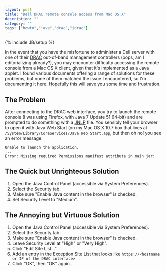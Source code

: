 ```yaml
---
layout: post
title: "Dell DRAC remote console access from Mac OS X"
description: ""
category: ""
tags: ["howto","java","drac","idrac"]
---
```

{% include JB/setup %}

In the event that you have the misfortune to administer a Dell server with one of their [DRAC](https://en.wikipedia.org/wiki/Dell_DRAC) out-of-band management controllers (oops, am I editorializing already?), you may encounter difficulty accessing the remote console from a Mac OS X client, given that it's implemented as a Java applet.  I found various documents offering a range of solutions for these problems, but none of them matched the issue I encountered, so I'm documenting it here.  Hopefully this will save you some time and frustration.

## The Problem

After connecting to the DRAC web interface, you try to launch the remote console (I was using Firefox, with Java 7 Update 51 64-bit) and are prompted to do something with a [JNLP](https://en.wikipedia.org/wiki/JNLP) file.  You sensibly tell your browser to open it with Java Web Start (on my Mac OS X 10.7 box that lives at `/System/Library/CoreServices/Java Web Start.app`, but then oh no! you see an error message:
    
    Unable to launch the application.
    ...
    Error: Missing required Permissions manifest attribute in main jar:

## The Quick but Unrighteous Solution

1. Open the Java Control Panel (accessible via System Preferences).
2. Select the Security tab.
3. Make sure "Enable Java content in the browser" is checked.
4. Set Security Level to "Medium".

## The Annoying but Virtuous Solution

1. Open the Java Control Panel (accessible via System Preferences).
2. Select the Security tab.
3. Make sure "Enable Java content in the browser" is checked.
4. Leave Security Level at "High" or "Very High".
5. Click "Edit Site List..."
6. Add an entry in the Exception Site List that looks like `https://<hostname or IP of the DRAC interface>`
7. Click "OK", then "OK" again.
